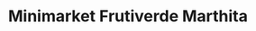 ---
title: "Minimarket Frutiverde Marthita"
url: /quito/minimarket-frutiverde-marthita/
shop: general
---